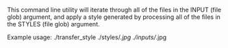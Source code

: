 This command line utility will iterate through all of the files in the INPUT (file glob) argument, and apply a
    style generated by processing all of the files in the STYLES (file glob) argument.

Example usage:
    ./transfer_style ./styles/*.jpg ./inputs/*.jpg